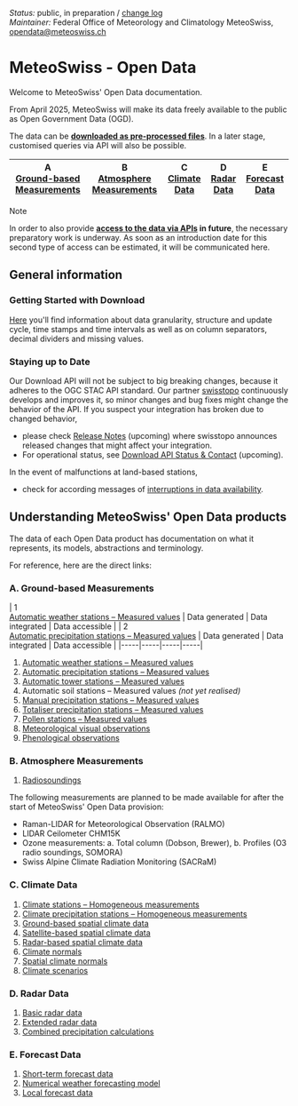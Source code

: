 *Status:* public, in preparation / [change log](https://github.com/MeteoSwiss/opendata/commits/main) <br>
*Maintainer:* Federal Office of Meteorology and Climatology MeteoSwiss, [opendata@meteoswiss.ch](mailto:opendata@meteoswiss.ch)

<!-- [![GitHub commit](https://img.shields.io/github/last-commit/MeteoSwiss/opendata)](https://github.com/MeteoSwiss/opendata/commits/master) -->

<!-- [Auf Deutschj](#meteoschweiz-open-data) | [En français](#meteosuisse-open-data) | [In italiano](#meteosvizzera-open-data) -->

# MeteoSwiss - Open Data
Welcome to MeteoSwiss' Open Data documentation.

<!-- For now MeteoSwiss provides its Open Data to be consumed by **[downloading the data as files](https://github.com/MeteoSwiss/opendata/tree/main?tab=readme-ov-file#getting-started-with-download)**. -->

From April 2025, MeteoSwiss will make its data freely available to the public as Open Government Data (OGD).

The data can be **[downloaded as pre-processed files](https://github.com/MeteoSwiss/opendata/blob/main/README.md#getting-started-with-download)**. In a later stage, customised queries via API will also be possible.

| A <br> [Ground-based Measurements](https://github.com/MeteoSwiss/opendata/tree/main?tab=readme-ov-file#a-ground-based-measurements) | B <br> [Atmosphere Measurements](https://github.com/MeteoSwiss/opendata/tree/main?tab=readme-ov-file#b-atmosphere-measurements) | C <br> [Climate Data](https://github.com/MeteoSwiss/opendata/tree/main?tab=readme-ov-file#c-climate-data) | D <br> [Radar Data](https://github.com/MeteoSwiss/opendata/tree/main?tab=readme-ov-file#d-radar-data) | E <br> [Forecast Data](https://github.com/MeteoSwiss/opendata/tree/main?tab=readme-ov-file#e-forecast-data) |
|-----|-----|-----|-----|-----|

> [!NOTE]
> In order to also provide **[access to the data via APIs](https://github.com/MeteoSwiss/opendata-api/blob/main/README.md) in future**, the necessary preparatory work is underway. As soon as an introduction date for this second type of access can be estimated, it will be communicated here.

## General information

<!-- ### Terms of Use
[Here](https://github.com/MeteoSwiss/opendata-terms-of-use/blob/main/README.md) you'll find information about data license and conditions for usage. -->

<!-- cf. https://opendatadocs.dmi.govcloud.dk/Terms_of_Use -->

<!-- ### FAQ
[Here](https://github.com/MeteoSwiss/opendata-faq/blob/main/README.md) you'll find answers to the most frequently asked questions. 

We continuously update these based on questions received. -->

### Getting Started with Download
[Here](https://github.com/MeteoSwiss/opendata-download/blob/main/README.md) you'll find information about data granularity, structure and update cycle, time stamps and time intervals as well as on column separators, decimal dividers and missing values.

<!-- cf. https://opendatadocs.dmi.govcloud.dk/en/Download --> 

### Staying up to Date
Our Download API will not be subject to big breaking changes, because it adheres to the OGC STAC API standard. Our partner [swisstopo](https://www.swisstopo.admin.ch/en) continuously develops and improves it, so minor changes and bug fixes might change the behavior of the API. If you suspect your integration has broken due to changed behavior, 
- please check [Release Notes](..) (upcoming) where swisstopo announces released changes that might affect your integration.
- For operational status, see [Download API Status & Contact](..) (upcoming). 

In the event of malfunctions at land-based stations, 
- check for according messages of [interruptions in data availability](https://www.meteoswiss.admin.ch/services-and-publications/applications/data-availability.html).

<!-- We keep interested parties and users up to date on our plans and changes:
- Register here for [our mailing list](...). --> 

## Understanding MeteoSwiss' Open Data products
The data of each Open Data product has documentation on what it represents, its models, abstractions and terminology. <!-- These can be found under Data in the left menu. --> 

For reference, here are the direct links:

### A. Ground-based Measurements
| 1 <br> [Automatic weather stations – Measured values](https://github.com/MeteoSwiss/opendata-ground-based-measurements/blob/main/README.md#1-automatic-weather-stations) | Data generated | Data integrated | Data accessible |
| 2 <br> [Automatic precipitation stations – Measured values](https://github.com/MeteoSwiss/opendata-ground-based-measurements/blob/main/README.md#2-automatic-precipitation-stations) | Data generated | Data integrated | Data accessible |
|-----|-----|-----|-----|

1. [Automatic weather stations – Measured values](https://github.com/MeteoSwiss/opendata-ground-based-measurements/blob/main/README.md#1-automatic-weather-stations)
2. [Automatic precipitation stations – Measured values](https://github.com/MeteoSwiss/opendata-ground-based-measurements/blob/main/README.md#2-automatic-precipitation-stations)
3. [Automatic tower stations – Measured values](https://github.com/MeteoSwiss/opendata-ground-based-measurements/blob/main/README.md#3-automatic-tower-stations)
4. Automatic soil stations – Measured values *(not yet realised)*
5. [Manual precipitation stations – Measured values](https://github.com/MeteoSwiss/opendata-ground-based-measurements/blob/main/README.md#4-manual-precipitation-stations)
6. [Totaliser precipitation stations – Measured values](https://github.com/MeteoSwiss/opendata-ground-based-measurements/blob/main/README.md#5-totaliser-precipitation-stations)
7. [Pollen stations – Measured values](https://github.com/MeteoSwiss/opendata-ground-based-measurements/blob/main/README.md#6-pollen-stations)
8. [Meteorological visual observations](https://github.com/MeteoSwiss/opendata-ground-based-measurements/blob/main/README.md#7-meteorological-visual-observations)
9. [Phenological observations](https://github.com/MeteoSwiss/opendata-ground-based-measurements/blob/main/README.md#8-phenological-observations)

### B. Atmosphere Measurements
1. [Radiosoundings](https://github.com/MeteoSwiss/opendata-atmosphere-measurements/blob/main/README.md#1-radio-soundings)

The following measurements are planned to be made available for after the start of MeteoSwiss' Open Data provision:

- Raman-LIDAR for Meteorological Observation (RALMO)
- LIDAR Ceilometer CHM15K
- Ozone measurements: a. Total column (Dobson, Brewer), b. Profiles (O3 radio soundings, SOMORA)
- Swiss Alpine Climate Radiation Monitoring (SACRaM)

### C. Climate Data
<!-- Climate Data consists of homogenous time series data (1, 2), spatial climate data (3-5), climate normals (6, 7) and scenarios (8): -->

1. [Climate stations – Homogeneous measurements](https://github.com/MeteoSwiss/opendata-climate-data/blob/main/README.md#1-climate-stations)
2. [Climate precipitation stations – Homogeneous measurements](https://github.com/MeteoSwiss/opendata-climate-data/blob/main/README.md#2-climate-precipitation-stations)
3. [Ground-based spatial climate data](https://github.com/MeteoSwiss/opendata-climate-data/blob/main/README.md#3-ground-based-spatial-climate-data)
4. [Satellite-based spatial climate data](https://github.com/MeteoSwiss/opendata-climate-data/blob/main/README.md#4-satellite-based-spatial-climate-data)
5. [Radar-based spatial climate data](https://github.com/MeteoSwiss/opendata-climate-data/blob/main/README.md#5-radar-based-spatial-climate-data)
6. [Climate normals](https://github.com/MeteoSwiss/opendata-climate-data/blob/main/README.md#6-climate-normals)
7. [Spatial climate normals](https://github.com/MeteoSwiss/opendata-climate-data/blob/main/README.md#7-spatial-climate-normals)
8. [Climate scenarios](https://github.com/MeteoSwiss/opendata-climate-data/blob/main/README.md#8-climate-scenarios)

### D. Radar Data
1. [Basic radar data](https://github.com/MeteoSwiss/opendata-radar-data/blob/main/README.md#1-basic-radar-data)
2. [Extended radar data](https://github.com/MeteoSwiss/opendata-radar-data/blob/main/README.md#2-extended-radar-data)
3. [Combined precipitation calculations](https://github.com/MeteoSwiss/opendata-radar-data/blob/main/README.md#3-combined-precipitation-calculations)

### E. Forecast Data
1. [Short-term forecast data](https://github.com/MeteoSwiss/opendata-forecast-data/blob/main/README.md#1-short-term-forecast-data)
2. [Numerical weather forecasting model](https://github.com/MeteoSwiss/opendata-forecast-data/blob/main/README.md#2-numerical-weather-forecasting-model)
3. [Local forecast data](https://github.com/MeteoSwiss/opendata-forecast-data/blob/main/README.md#3-local-forecast-data)
